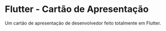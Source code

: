 # Flutter - Cartão de Apresentação

Um cartão de apresentação de desenvolvedor feito totalmente em Flutter.
